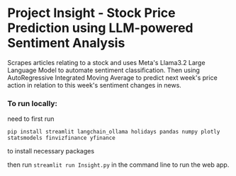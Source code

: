 # Project Insight - Stock Price Prediction using LLM-powered Sentiment Analysis

Scrapes articles relating to a stock and uses Meta's Llama3.2 Large Language Model to automate sentiment classification. Then using AutoRegressive Integrated Moving Average to predict next week's price action in relation to this week's sentiment changes in news. 


### To run locally: 
need to first run 
```
pip install streamlit langchain_ollama holidays pandas numpy plotly statsmodels finvizfinance yfinance
```
to install necessary packages 

then run 
```streamlit run Insight.py``` 
in the command line to run the web app. 
